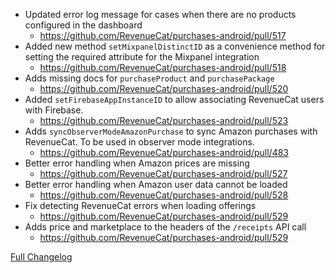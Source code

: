 - Updated error log message for cases when there are no products configured in the dashboard 
  - https://github.com/RevenueCat/purchases-android/pull/517
- Added new method `setMixpanelDistinctID` as a convenience method for setting the required attribute for the Mixpanel integration
  - https://github.com/RevenueCat/purchases-android/pull/518
- Adds missing docs for `purchaseProduct` and `purchasePackage`
  - https://github.com/RevenueCat/purchases-android/pull/520
- Added `setFirebaseAppInstanceID` to allow associating RevenueCat users with Firebase.
  - https://github.com/RevenueCat/purchases-android/pull/523
- Adds `syncObserverModeAmazonPurchase` to sync Amazon purchases with RevenueCat. To be used in observer mode integrations.
  - https://github.com/RevenueCat/purchases-android/pull/483
- Better error handling when Amazon prices are missing
  - https://github.com/RevenueCat/purchases-android/pull/527
- Better error handling when Amazon user data cannot be loaded
  - https://github.com/RevenueCat/purchases-android/pull/528
- Fix detecting RevenueCat errors when loading offerings
  - https://github.com/RevenueCat/purchases-android/pull/529
- Adds price and marketplace to the headers of the `/receipts` API call
  - https://github.com/RevenueCat/purchases-android/pull/529

[Full Changelog](https://github.com/revenuecat/purchases-android/compare/5.0.0...5.1.0)
